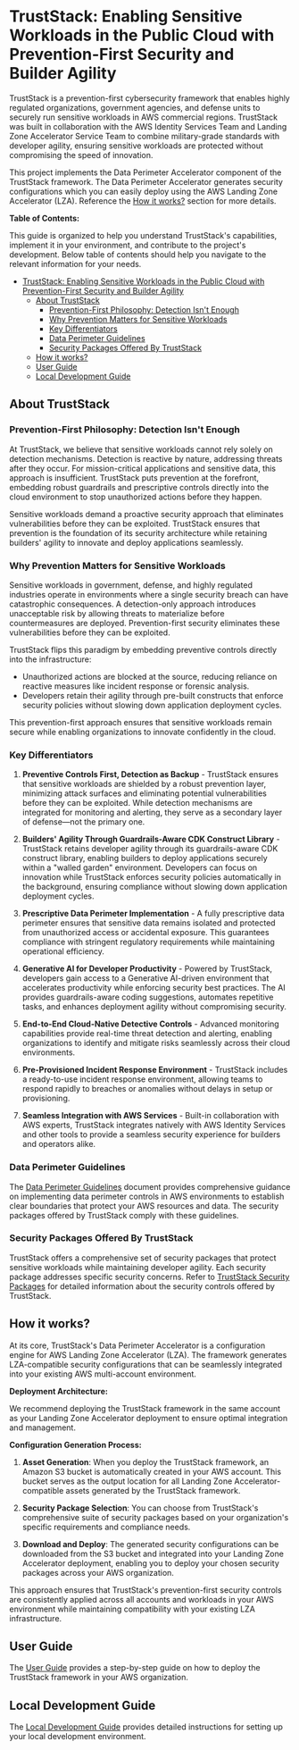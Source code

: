 # TrustStack: Enabling Sensitive Workloads in the Public Cloud with Prevention-First Security and Builder Agility

TrustStack is a prevention-first cybersecurity framework that enables highly regulated organizations, government agencies, and defense units to securely run sensitive workloads in AWS commercial regions. TrustStack was built in collaboration with the AWS Identity Services Team and Landing Zone Accelerator Service Team to combine military-grade standards with developer agility, ensuring sensitive workloads are protected without compromising the speed of innovation.

This project implements the Data Perimeter Accelerator component of the TrustStack framework. The Data Perimeter Accelerator generates security configurations which you can easily deploy using the AWS Landing Zone Accelerator (LZA). Reference the [How it works?](#how-it-works) section for more details.

**Table of Contents:**

This guide is organized to help you understand TrustStack's capabilities, implement it in your environment, and contribute to the project's development. Below table of contents should help you navigate to the relevant information for your needs.

- [TrustStack: Enabling Sensitive Workloads in the Public Cloud with Prevention-First Security and Builder Agility](#truststack-enabling-sensitive-workloads-in-the-public-cloud-with-prevention-first-security-and-builder-agility)
  - [About TrustStack](#about-truststack)
    - [Prevention-First Philosophy: Detection Isn't Enough](#prevention-first-philosophy-detection-isnt-enough)
    - [Why Prevention Matters for Sensitive Workloads](#why-prevention-matters-for-sensitive-workloads)
    - [Key Differentiators](#key-differentiators)
    - [Data Perimeter Guidelines](#data-perimeter-guidelines)
    - [Security Packages Offered By TrustStack](#security-packages-offered-by-truststack)
  - [How it works?](#how-it-works)
  - [User Guide](#user-guide)
  - [Local Development Guide](#local-development-guide)

## About TrustStack

### Prevention-First Philosophy: Detection Isn't Enough

At TrustStack, we believe that sensitive workloads cannot rely solely on detection mechanisms. Detection is reactive by nature, addressing threats after they occur. For mission-critical applications and sensitive data, this approach is insufficient. TrustStack puts prevention at the forefront, embedding robust guardrails and prescriptive controls directly into the cloud environment to stop unauthorized actions before they happen.

Sensitive workloads demand a proactive security approach that eliminates vulnerabilities before they can be exploited. TrustStack ensures that prevention is the foundation of its security architecture while retaining builders' agility to innovate and deploy applications seamlessly.

### Why Prevention Matters for Sensitive Workloads

Sensitive workloads in government, defense, and highly regulated industries operate in environments where a single security breach can have catastrophic consequences. A detection-only approach introduces unacceptable risk by allowing threats to materialize before countermeasures are deployed. Prevention-first security eliminates these vulnerabilities before they can be exploited.

TrustStack flips this paradigm by embedding preventive controls directly into the infrastructure:

- Unauthorized actions are blocked at the source, reducing reliance on reactive measures like incident response or forensic analysis.
- Developers retain their agility through pre-built constructs that enforce security policies without slowing down application deployment cycles.

This prevention-first approach ensures that sensitive workloads remain secure while enabling organizations to innovate confidently in the cloud.

### Key Differentiators

1. **Preventive Controls First, Detection as Backup** - TrustStack ensures that sensitive workloads are shielded by a robust prevention layer, minimizing attack surfaces and eliminating potential vulnerabilities before they can be exploited. While detection mechanisms are integrated for monitoring and alerting, they serve as a secondary layer of defense—not the primary one.

2. **Builders' Agility Through Guardrails-Aware CDK Construct Library** - TrustStack retains developer agility through its guardrails-aware CDK construct library, enabling builders to deploy applications securely within a "walled garden" environment. Developers can focus on innovation while TrustStack enforces security policies automatically in the background, ensuring compliance without slowing down application deployment cycles.

3. **Prescriptive Data Perimeter Implementation** - A fully prescriptive data perimeter ensures that sensitive data remains isolated and protected from unauthorized access or accidental exposure. This guarantees compliance with stringent regulatory requirements while maintaining operational efficiency.

4. **Generative AI for Developer Productivity** - Powered by TrustStack, developers gain access to a Generative AI-driven environment that accelerates productivity while enforcing security best practices. The AI provides guardrails-aware coding suggestions, automates repetitive tasks, and enhances deployment agility without compromising security.

5. **End-to-End Cloud-Native Detective Controls** - Advanced monitoring capabilities provide real-time threat detection and alerting, enabling organizations to identify and mitigate risks seamlessly across their cloud environments.

6. **Pre-Provisioned Incident Response Environment** - TrustStack includes a ready-to-use incident response environment, allowing teams to respond rapidly to breaches or anomalies without delays in setup or provisioning.

7. **Seamless Integration with AWS Services** - Built-in collaboration with AWS experts, TrustStack integrates natively with AWS Identity Services and other tools to provide a seamless security experience for builders and operators alike.

### Data Perimeter Guidelines

The [Data Perimeter Guidelines](docs/data-perimeter-guidelines.md) document provides comprehensive guidance on implementing data perimeter controls in AWS environments to establish clear boundaries that protect your AWS resources and data. The security packages offered by TrustStack comply with these guidelines.

### Security Packages Offered By TrustStack

TrustStack offers a comprehensive set of security packages that protect sensitive workloads while maintaining developer agility. Each security package addresses specific security concerns. Refer to [TrustStack Security Packages](apps/security-packages/README.md) for detailed information about the security controls offered by TrustStack.

## How it works?

At its core, TrustStack's Data Perimeter Accelerator is a configuration engine for AWS Landing Zone Accelerator (LZA). The framework generates LZA-compatible security configurations that can be seamlessly integrated into your existing AWS multi-account environment.

**Deployment Architecture:**

We recommend deploying the TrustStack framework in the same account as your Landing Zone Accelerator deployment to ensure optimal integration and management.

**Configuration Generation Process:**

1. **Asset Generation**: When you deploy the TrustStack framework, an Amazon S3 bucket is automatically created in your AWS account. This bucket serves as the output location for all Landing Zone Accelerator-compatible assets generated by the TrustStack framework.

2. **Security Package Selection**: You can choose from TrustStack's comprehensive suite of security packages based on your organization's specific requirements and compliance needs.

3. **Download and Deploy**: The generated security configurations can be downloaded from the S3 bucket and integrated into your Landing Zone Accelerator deployment, enabling you to deploy your chosen security packages across your AWS organization.

This approach ensures that TrustStack's prevention-first security controls are consistently applied across all accounts and workloads in your AWS environment while maintaining compatibility with your existing LZA infrastructure.

## User Guide

<!-- TODO: Add an introduction paragraph on how to deploy and use the TrustStack framework -->

The [User Guide](docs/user-guide.md) provides a step-by-step guide on how to deploy the TrustStack framework in your AWS organization.

## Local Development Guide

The [Local Development Guide](docs/local-development-guide.md) provides detailed instructions for setting up your local development environment.
